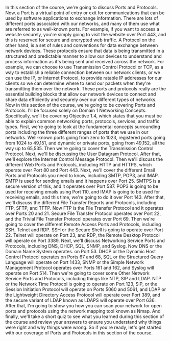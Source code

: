 In this section of the course, we're going to discuss Ports and Protocols. Now, a Port is a virtual point of entry or exit for communications that can be used by software applications to exchange information. There are lots of different ports associated with our networks, and many of them use what are referred to as well-known ports. For example, if you want to access a website securely, you're simply going to visit the website over Port 443, and this is reserved for secure and encrypted web traffic. A Protocol on the other hand, is a set of rules and conventions for data exchange between network devices. These protocols ensure that data is being transmitted in a structured and predictable manner to allow our devices to understand and process information as it's being sent and received across the network. For example, we can choose to use Transmission Control Protocol or TCP, as a way to establish a reliable connection between our network clients, or we can use the IP, or Internet Protocol, to provide ratable IP addresses for our clients so we can determine where to send our packets when they're transmitting them over the network. These ports and protocols really are the essential building blocks that allow our network devices to connect and share data efficiently and securely over our different types of networks. Now in this section of the course, we're going to be covering Ports and Protocols. I'll be focused solely on Domain 1 Networking Concepts. Specifically, we'll be covering Objective 1.4, which states that you must be able to explain common networking ports, protocols, services, and traffic types. First, we're going to look at the fundamental concepts surrounding ports including the three different ranges of ports that we use in our networks. Well-known ports going from zero to 1023, registered ports going from 1024 to 49,151, and dynamic or private ports, going from 49,152, all the way up to 65,535. Then we're going to cover the Transmission Control Protocol. Next, we'll be discussing the User Datagram Protocol. After that, we'll explore the Internet Control Message Protocol. Then we'll discuss the different Web Ports and Protocols, including HTTP and HTTPS, which operate over Port 80 and Port 443. Next, we'll cover the different Email Ports and Protocols you need to know, including SMTP, POP3, and IMAP. SMTP is used for sending emails and it happens over Port 25. SMTPS is a secure version of this, and it operates over Port 587. POP3 is going to be used for receiving emails using Port 110, and IMAP is going to be used for receiving emails, and this time, we're going to do it over Port 143. After that, we'll discuss the different File Transfer Reports and Protocols, including FTP, SFTP, and TFTP. Now FTP is the File Transfer Protocol and it operates over Ports 20 and 21. Secure File Transfer Protocol operates over Port 22, and the Trivial File Transfer Protocol operates over Port 69. Then we're going to cover the different Remote Access Ports and Protocols, including SSH, Telnet and RDP. SSH or the Secure Shell is going to operate over Port 22. Telnet will operate on Port 23, and RDP, the Remote Desktop Protocol will operate on Port 3389. Next, we'll discuss Networking Service Ports and Protocols, including DNS, DHCP, SQL, SNMP, and Syslog. Now DNS or the Domain Name System operates. on Port 53. DHCP or the Dynamic Host Control Protocol operates on Ports 67 and 68, SQL or the Structured Query Language will operate on Port 1433, SNMP or the Simple Network Management Protocol operates over Ports 161 and 162, and Syslog will operate on Port 514. Then we're going to cover some Other Network Service Ports and Protocols, including things like NTP, SIP and LDAP. NTP or the Network Time Protocol is going to operate on Port 123, SIP, or the Session Initiation Protocol will operate on Ports 5060 and 5061, and LDAP or the Lightweight Directory Access Protocol will operate over Port 389, and the secure variant of LDAP known as LDAPS will operate over Port 636. After that, I'm going to show you how you can scan your network for open ports and protocols using the network mapping tool known as Nmap. And finally, we'll take a short quiz to see what you learned during this section of the course and review your answers to ensure you understand why things were right and why things were wrong. So if you're ready, let's get started with our coverage of Ports and Protocols in this section of the course.